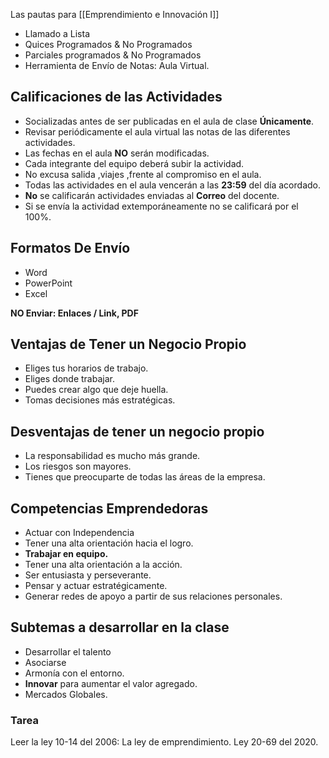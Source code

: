 Las pautas para [[Emprendimiento e Innovación I]]

- Llamado a Lista
- Quices Programados & No Programados
- Parciales programados & No Programados
- Herramienta de Envío de Notas: Aula Virtual.

## Calificaciones de las Actividades

- Socializadas antes de ser publicadas en el aula de clase **Únicamente**.
- Revisar periódicamente el aula virtual las notas de las diferentes actividades.
- Las fechas en el aula **NO** serán modificadas.
- Cada integrante del equipo deberá subir la actividad.
- No excusa salida ,viajes ,frente al compromiso en el aula.
- Todas las actividades en el aula vencerán a las **23:59** del día acordado.
- **No** se calificarán actividades enviadas al **Correo** del docente.
- Si se envía la actividad extemporáneamente no se calificará por el 100%.

## Formatos De Envío

- Word
- PowerPoint
- Excel

**NO Enviar: Enlaces / Link, PDF**

## Ventajas de Tener un Negocio Propio

- Eliges tus horarios de trabajo.
- Eliges donde trabajar.
- Puedes crear algo que deje huella.
- Tomas decisiones más estratégicas.

## Desventajas de tener un negocio propio

- La responsabilidad es mucho más grande.
- Los riesgos son mayores.
- Tienes que preocuparte de todas las áreas de la empresa.

## Competencias Emprendedoras

- Actuar con Independencia
- Tener una alta orientación hacia el logro.
- **Trabajar en equipo.**
- Tener una alta orientación a la acción.
- Ser entusiasta y perseverante.
- Pensar y actuar estratégicamente.
- Generar redes de apoyo a partir de sus relaciones personales.

## Subtemas a desarrollar en la clase

- Desarrollar el talento
- Asociarse
- Armonía con el entorno.
- **Innovar** para aumentar el valor agregado.
- Mercados Globales.

### Tarea

Leer la ley 10-14 del 2006: La ley de emprendimiento.
Ley 20-69 del 2020.
